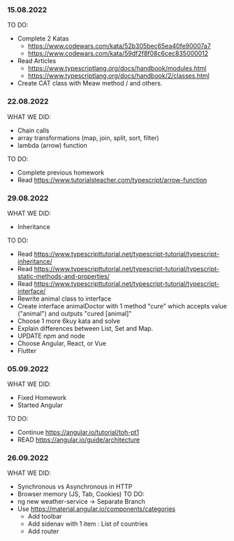 ### 15.08.2022
TO DO:
* Complete 2 Katas 
    * https://www.codewars.com/kata/52b305bec65ea40fe90007a7
    * https://www.codewars.com/kata/59df2f8f08c6cec835000012
* Read Articles 
    * https://www.typescriptlang.org/docs/handbook/modules.html
    * https://www.typescriptlang.org/docs/handbook/2/classes.html
* Create CAT class with Meaw method / and others.
### 22.08.2022
WHAT WE DID:
* Chain calls
* array transformations (map, join, split, sort, filter)
* lambda (arrow) function


TO DO:
* Complete previous homework
* Read https://www.tutorialsteacher.com/typescript/arrow-function

### 29.08.2022
WHAT WE DID:
* Inheritance 

TO DO:
* Read https://www.typescripttutorial.net/typescript-tutorial/typescript-inheritance/
* Read https://www.typescripttutorial.net/typescript-tutorial/typescript-static-methods-and-properties/
* Read https://www.typescripttutorial.net/typescript-tutorial/typescript-interface/
* Rewrite animal class to interface
* Create interface animalDoctor with 1 method "cure" which accepts value ("animal") and outputs "cured [animal]"
* Choose 1 more 6kuy kata and solve
* Explain differences between List, Set and Map.
* UPDATE npm and node
* Choose Angular, React, or Vue
* Flutter

### 05.09.2022
 WHAT WE DID: 
 * Fixed Homework
 * Started Angular

 TO DO:
 * Continue https://angular.io/tutorial/toh-pt1
 * READ https://angular.io/guide/architecture


 ### 26.09.2022
 WHAT WE DID:
 * Synchronous vs Asynchronous in HTTP
 * Browser memory (JS, Tab, Cookies)
 TO DO:
 * ng new weather-service -> Separate Branch
 * Use https://material.angular.io/components/categories 
    * Add toolbar
    * Add sidenav with 1 item : List of countries
    * Add router
